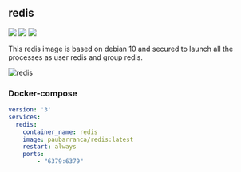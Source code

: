 redis
-------------
![](https://img.shields.io/docker/cloud/automated/paubarranca/redis) ![](https://img.shields.io/docker/pulls/paubarranca/redis) ![](https://img.shields.io/docker/cloud/build/paubarranca/redis)

This redis image is based on debian 10 and secured to launch all the processes as user redis and group redis.

![redis](https://www.ks7000.net.ve/wp-content/uploads/2019/08/Redis-logotipo.png)

### Docker-compose
```yaml
version: '3'
services:
  redis:
    container_name: redis
    image: paubarranca/redis:latest
    restart: always
    ports:
        - "6379:6379"
```